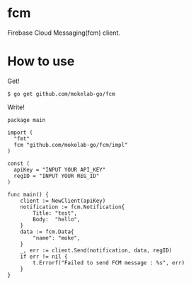 # fcm
Firebase Cloud Messaging(fcm) client.

# How to use

Get!

    $ go get github.com/mokelab-go/fcm

Write!

```    
package main

import (
  "fmt"
  fcm "github.com/mokelab-go/fcm/impl"
)

const (
  apiKey = "INPUT YOUR API_KEY"
  regID = "INPUT YOUR REG_ID"
)

func main() {
	client := NewClient(apiKey)
	notification := fcm.Notification{
		Title: "test",
		Body:  "hello",
	}
	data := fcm.Data{
		"name": "moke",
	}
	_, err := client.Send(notification, data, regID)
	if err != nil {
		t.Errorf("Failed to send FCM message : %s", err)
	}
} 
```
